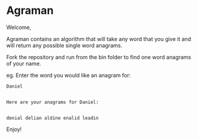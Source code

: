 # Agraman

Welcome,

Agraman contains an algorithm that will take any word that you give it and will return any possible single word anagrams.

Fork the repository and run from the bin folder to find one word anagrams of your name.


eg. Enter the word you would like an anagram for:


    Daniel


    Here are your anagrams for Daniel:


    denial delian aldine enalid leadin


Enjoy!
